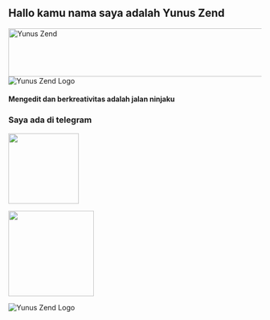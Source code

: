 ## Hallo kamu nama saya adalah Yunus Zend
<a href="https://cooltext.com"><img src="https://images.cooltext.com/5527031.gif" width="802" height="96" alt="Yunus Zend" /></a>
![Yunus Zend Logo](https://telegra.ph/file/2e90cde2cd2196b2c2eda.jpg)

#### Mengedit dan berkreativitas adalah jalan ninjaku
### Saya ada di telegram 

<a href="https://t.me/ZendYNS"><img src="https://img.shields.io/badge/My%20Contact%3F-click-magenta?&style=flat-square?&logo=telegram" width=140px></a></p>
<a href="https://t.me/KingUserbotSupport"><img src="https://img.shields.io/badge/Group%20Support%3F-yes-yellow?&style=flat-square?&logo=telegram" width=170px></a></p>
![Yunus Zend Logo](https://telegra.ph/file/ce9c9c274490d511fb001.jpg)
